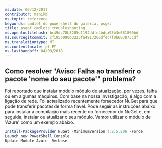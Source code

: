 ```yaml
---
ms.date: 06/12/2017
contributor: manikb
ms.topic: reference
keywords: cmdlet do powershell do galeria, psget
title: psget_cmdlets_troubleshooting
ms.openlocfilehash: bc49dc78b8205d1194ddfe4bdca98b3e681860bd
ms.sourcegitcommit: cf195b090b3223fa4917206dfec7f0b603873cdf
ms.translationtype: MT
ms.contentlocale: pt-PT
ms.lasthandoff: 04/09/2018
---
```

## <a name="how-to-resolve-warning-package-your-package-name-failed-to-download-issue"></a>Como resolver "Aviso: Falha ao transferir o pacote 'nome do seu pacote'" problema?




Foi reportado que instalar módulo módulo de atualização, por vezes, falha ou em algumas máquinas.
Com base na nossa investigação, é algo com a ligação de rede.
Foi actualizado recentemente fornecedor NuGet para que pode transferir pacotes de forma fiável.
Pode seguir as instruções abaixo para instalar a compilação mais recente do fornecedor do NuGet e, em seguida, instalar ou atualizar o seu módulo.
Vamos utilizar o módulo de 'Azure' como um exemplo abaixo.

```powershell
Install-PackageProvider NuGet -MinimumVersion 2.8.5.206 -Force
Launch new PowerShell Console
Update-Module Azure -Verbose
```